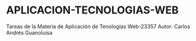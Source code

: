 # APLICACION-TECNOLOGIAS-WEB
Tareas de la Materia de Aplicación de Tenologías Web-23357
Autor: Carlos Andrés Guanoluisa
